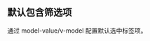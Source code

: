 ## 默认包含筛选项

通过 model-value/v-model 配置默认选中标签项。

<preview path="../search-box/v-model.vue"></preview>
